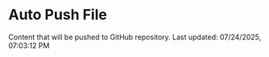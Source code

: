 # Auto Push File

Content that will be pushed to GitHub repository.
Last updated: 07/24/2025, 07:03:12 PM